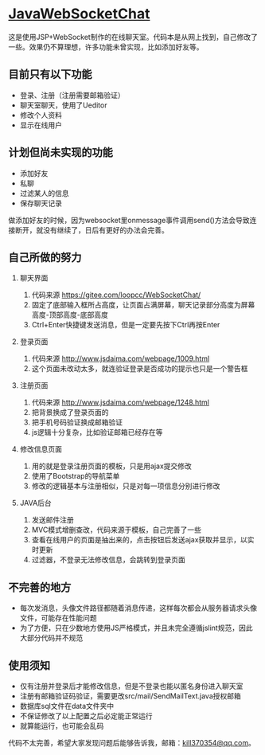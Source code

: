 # [JavaWebSocketChat](https://github.com/kill370354/JavaWebSocketChat)
  这是使用JSP+WebSocket制作的在线聊天室。代码本是从网上找到，自己修改了一些。效果仍不算理想，许多功能未曾实现，比如添加好友等。

## 目前只有以下功能
- 登录、注册（注册需要邮箱验证）
- 聊天室聊天，使用了Ueditor
- 修改个人资料
- 显示在线用户

## 计划但尚未实现的功能
- 添加好友
- 私聊
- 过滤某人的信息
- 保存聊天记录

做添加好友的时候，因为websocket里onmessage事件调用send()方法会导致连接断开，就没有继续了，日后有更好的办法会完善。

## 自己所做的努力
1. 聊天界面
    1. 代码来源 https://gitee.com/loopcc/WebSocketChat/ 
    2. 固定了底部输入框所占高度，让页面占满屏幕，聊天记录部分高度为屏幕高度-顶部高度-底部高度
    3. Ctrl+Enter快捷键发送消息，但是一定要先按下Ctrl再按Enter
    
2. 登录页面
    1. 代码来源 http://www.jsdaima.com/webpage/1009.html
    2. 这个页面未改动太多，就连验证登录是否成功的提示也只是一个警告框

3. 注册页面
    1. 代码来源 http://www.jsdaima.com/webpage/1248.html
    2. 把背景换成了登录页面的
    3. 把手机号码验证换成邮箱验证
    4. js逻辑十分复杂，比如验证邮箱已经存在等
    
4. 修改信息页面
    1. 用的就是登录注册页面的模板，只是用ajax提交修改
    2. 使用了Bootstrap的导航菜单
    3. 修改的逻辑基本与注册相似，只是对每一项信息分别进行修改
    
5. JAVA后台
    1. 发送邮件注册
    2. MVC模式增删查改，代码来源于模板，自己完善了一些
    3. 查看在线用户的页面是抽出来的，点击按钮后发送ajax获取并显示，以实时更新
    4. 过滤器，不登录无法修改信息，会跳转到登录页面

    
## 不完善的地方
- 每次发消息，头像文件路径都随着消息传递，这样每次都会从服务器请求头像文件，可能存在性能问题
- 为了方便，只在少数地方使用JS严格模式，并且未完全遵循jslint规范，因此大部分代码并不规范

## 使用须知
- 仅有注册并登录后才能修改信息，但是不登录也能以匿名身份进入聊天室
- 注册有邮箱验证码验证，需要更改src/mail/SendMailText.java授权邮箱
- 数据库sql文件在data文件夹中
- 不保证修改了以上配置之后必定能正常运行
- 就算能运行，也可能会乱码

代码不太完善，希望大家发现问题后能够告诉我，邮箱：[kill370354@qq.com](mailto:kill370354@qq.com)。
